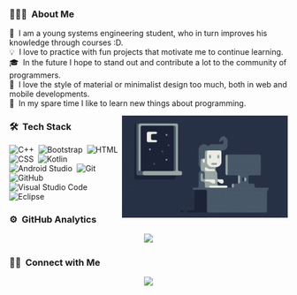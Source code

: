 
<!-- ## 👋 &nbsp;Hey there! I'm Aditya -->

### 👨🏻‍💻 &nbsp;About Me


📎 &nbsp;I am a young systems engineering student, who in turn improves his knowledge through courses :D.\
💡 &nbsp;I love to practice with fun projects that motivate me to continue learning.\
🎓 &nbsp;In the future I hope to stand out and contribute a lot to the community of programmers.\
🌱 &nbsp;I love the style of material or minimalist design too much, both in web and mobile developments.\
💬 &nbsp;In my spare time I like to learn new things about programming.


<img alt="Night Coding" src="https://raw.githubusercontent.com/AVS1508/AVS1508/master/assets/Night-Coding.gif" align="right"/>

### 🛠 &nbsp;Tech Stack


![C++](https://img.shields.io/badge/C++-blue?logo=c%2B%2B&style=for-the-badge)&nbsp;
![Bootstrap](https://img.shields.io/badge/Bootstrap-white?logo=bootstrap&style=for-the-badge)&nbsp;
![HTML](https://img.shields.io/badge/HTML5-green?logo=HTML5&style=for-the-badge)&nbsp;
![CSS](https://img.shields.io/badge/CSS-green?logo=CSS3&style=for-the-badge)&nbsp;
![Kotlin](https://img.shields.io/badge/Kotlin-white?logo=kotlin&style=for-the-badge)&nbsp;
![Android Studio](https://img.shields.io/badge/Android%20Studio-white?logo=android-studio&style=for-the-badge)&nbsp;
![Git](https://img.shields.io/badge/Git-white?logo=git&style=for-the-badge)&nbsp;
![GitHub](https://img.shields.io/badge/Git%20Hub-blue?logo=github&style=for-the-badge)&nbsp;
![Visual Studio Code](https://img.shields.io/badge/Visual%20Studio%20Code-white?logo=visual-studio-code&style=for-the-badge)&nbsp;
![Eclipse](https://img.shields.io/badge/Eclipse-green?logo=eclipse-ide&style=for-the-badge)

### ⚙️ &nbsp;GitHub Analytics

<p align="center">
<a href="https://github.com/Joshdroid250">
  <img height="180em" src="https://github-readme-stats-eight-theta.vercel.app/api?username=Joshdroid250&show_icons=true&theme=algolia&include_commits=true&count_private=true"/></a></p>

### 🤝🏻 &nbsp;Connect with Me

<p align="center">
<a href="https://twitter.com/JoshDroid250"><img src="https://img.shields.io/badge/-twitter.com-3423A6?style=flat&logo=twitter&logoColor=white"/></a>
</p>

